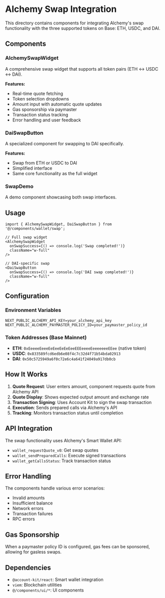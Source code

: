 # Alchemy Swap Integration

This directory contains components for integrating Alchemy's swap functionality with the three supported tokens on Base: ETH, USDC, and DAI.

## Components

### AlchemySwapWidget
A comprehensive swap widget that supports all token pairs (ETH ↔ USDC ↔ DAI).

**Features:**
- Real-time quote fetching
- Token selection dropdowns
- Amount input with automatic quote updates
- Gas sponsorship via paymaster
- Transaction status tracking
- Error handling and user feedback

### DaiSwapButton
A specialized component for swapping to DAI specifically.

**Features:**
- Swap from ETH or USDC to DAI
- Simplified interface
- Same core functionality as the full widget

### SwapDemo
A demo component showcasing both swap interfaces.

## Usage

```tsx
import { AlchemySwapWidget, DaiSwapButton } from '@/components/wallet/swap';

// Full swap widget
<AlchemySwapWidget 
  onSwapSuccess={() => console.log('Swap completed!')}
  className="w-full"
/>

// DAI-specific swap
<DaiSwapButton 
  onSwapSuccess={() => console.log('DAI swap completed!')}
  className="w-full"
/>
```

## Configuration

### Environment Variables
```env
NEXT_PUBLIC_ALCHEMY_API_KEY=your_alchemy_api_key
NEXT_PUBLIC_ALCHEMY_PAYMASTER_POLICY_ID=your_paymaster_policy_id
```

### Token Addresses (Base Mainnet)
- **ETH**: `0xEeeeeEeeeEeEeeEeEeEeeEEEeeeeEeeeeeeeEEee` (native token)
- **USDC**: `0x833589fcd6edb6e08f4c7c32d4f71b54bda02913`
- **DAI**: `0x50c5725949a6f0c72e6c4a641f24049a917db0cb`

## How It Works

1. **Quote Request**: User enters amount, component requests quote from Alchemy API
2. **Quote Display**: Shows expected output amount and exchange rate
3. **Transaction Signing**: Uses Account Kit to sign the swap transaction
4. **Execution**: Sends prepared calls via Alchemy's API
5. **Tracking**: Monitors transaction status until completion

## API Integration

The swap functionality uses Alchemy's Smart Wallet API:

- `wallet_requestQuote_v0`: Get swap quotes
- `wallet_sendPreparedCalls`: Execute signed transactions
- `wallet_getCallsStatus`: Track transaction status

## Error Handling

The components handle various error scenarios:
- Invalid amounts
- Insufficient balance
- Network errors
- Transaction failures
- RPC errors

## Gas Sponsorship

When a paymaster policy ID is configured, gas fees can be sponsored, allowing for gasless swaps.

## Dependencies

- `@account-kit/react`: Smart wallet integration
- `viem`: Blockchain utilities
- `@/components/ui/*`: UI components
